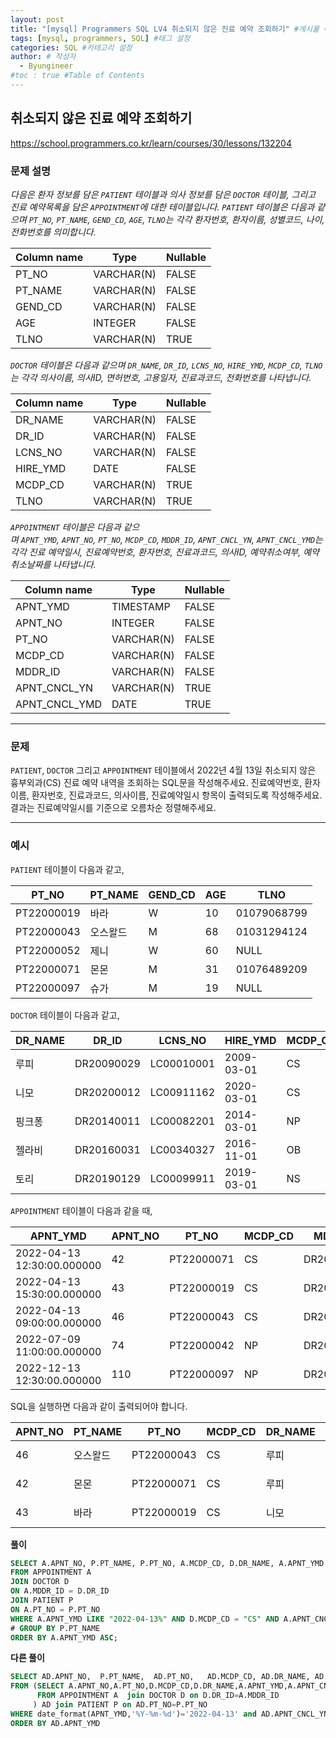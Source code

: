 ```yaml
---
layout: post
title: "[mysql] Programmers SQL LV4 취소되지 않은 진료 예약 조회하기" #게시물 이름
tags: [mysql, programmers, SQL] #태그 설정
categories: SQL #카테고리 설정
author: # 작성자
  - Byungineer
#toc : true #Table of Contents
---
```



## 취소되지 않은 진료 예약 조회하기
<https://school.programmers.co.kr/learn/courses/30/lessons/132204>

### 문제 설명
_다음은 환자 정보를 담은 `PATIENT` 테이블과 의사 정보를 담은 `DOCTOR` 테이블, 그리고 진료 예약목록을 담은 `APPOINTMENT`에 대한 테이블입니다. `PATIENT` 테이블은 다음과 같으며 `PT_NO`, `PT_NAME`, `GEND_CD`, `AGE`, `TLNO`는 각각 환자번호, 환자이름, 성별코드, 나이, 전화번호를 의미합니다._

| Column name | Type | Nullable |
| --- | --- | --- |
| PT_NO | VARCHAR(N) | FALSE |
| PT_NAME | VARCHAR(N) | FALSE |
| GEND_CD | VARCHAR(N) | FALSE |
| AGE | INTEGER | FALSE |
| TLNO | VARCHAR(N) | TRUE |

_`DOCTOR` 테이블은 다음과 같으며 `DR_NAME`, `DR_ID`, `LCNS_NO`, `HIRE_YMD`, `MCDP_CD`, `TLNO`는 각각 의사이름, 의사ID, 면허번호, 고용일자, 진료과코드, 전화번호를 나타냅니다._

| Column name | Type | Nullable |
| --- | --- | --- |
| DR_NAME | VARCHAR(N) | FALSE |
| DR_ID | VARCHAR(N) | FALSE |
| LCNS_NO | VARCHAR(N) | FALSE |
| HIRE_YMD | DATE | FALSE |
| MCDP_CD | VARCHAR(N) | TRUE |
| TLNO | VARCHAR(N) | TRUE |

_`APPOINTMENT` 테이블은 다음과 같으며 `APNT_YMD`, `APNT_NO`, `PT_NO`, `MCDP_CD`, `MDDR_ID`, `APNT_CNCL_YN`, `APNT_CNCL_YMD`는 각각 진료 예약일시, 진료예약번호, 환자번호, 진료과코드, 의사ID, 예약취소여부, 예약취소날짜를 나타냅니다._

| Column name | Type | Nullable |
| --- | --- | --- |
| APNT_YMD | TIMESTAMP | FALSE |
| APNT_NO | INTEGER | FALSE |
| PT_NO | VARCHAR(N) | FALSE |
| MCDP_CD | VARCHAR(N) | FALSE |
| MDDR_ID | VARCHAR(N) | FALSE |
| APNT_CNCL_YN | VARCHAR(N) | TRUE |
| APNT_CNCL_YMD | DATE | TRUE |

---

### 문제

`PATIENT`, `DOCTOR` 그리고 `APPOINTMENT` 테이블에서 2022년 4월 13일 취소되지 않은 흉부외과(CS) 진료 예약 내역을 조회하는 SQL문을 작성해주세요. 진료예약번호, 환자이름, 환자번호, 진료과코드, 의사이름, 진료예약일시 항목이 출력되도록 작성해주세요. 결과는 진료예약일시를 기준으로 오름차순 정렬해주세요.

---

### 예시

`PATIENT` 테이블이 다음과 같고,

| PT_NO | PT_NAME | GEND_CD | AGE | TLNO |
| --- | --- | --- | --- | --- |
| PT22000019 | 바라 | W | 10 | 01079068799 |
| PT22000043 | 오스왈드 | M | 68 | 01031294124 |
| PT22000052 | 제니 | W | 60 | NULL |
| PT22000071 | 몬몬 | M | 31 | 01076489209 |
| PT22000097 | 슈가 | M | 19 | NULL |

`DOCTOR` 테이블이 다음과 같고,

| DR_NAME | DR_ID | LCNS_NO | HIRE_YMD | MCDP_CD | TLNO |
| --- | --- | --- | --- | --- | --- |
| 루피 | DR20090029 | LC00010001 | 2009-03-01 | CS | 01085482011 |
| 니모 | DR20200012 | LC00911162 | 2020-03-01 | CS | 01089483921 |
| 핑크퐁 | DR20140011 | LC00082201 | 2014-03-01 | NP | 01098428957 |
| 젤라비 | DR20160031 | LC00340327 | 2016-11-01 | OB | 01023981922 |
| 토리 | DR20190129 | LC00099911 | 2019-03-01 | NS | 01058390758 |

`APPOINTMENT` 테이블이 다음과 같을 때,

| APNT_YMD | APNT_NO | PT_NO | MCDP_CD | MDDR_ID | APNT_CNCL_YN | APNT_CNCL_YMD |
| --- | --- | --- | --- | --- | --- | --- |
| 2022-04-13 12:30:00.000000 | 42 | PT22000071 | CS | DR20090029 | N | NULL |
| 2022-04-13 15:30:00.000000 | 43 | PT22000019 | CS | DR20200012 | N | NULL |
| 2022-04-13 09:00:00.000000 | 46 | PT22000043 | CS | DR20090029 | N | NULL |
| 2022-07-09 11:00:00.000000 | 74 | PT22000042 | NP | DR20100011 | N | NULL |
| 2022-12-13 12:30:00.000000 | 110 | PT22000097 | NP | DR20160011 | Y | 2022-12-03 |

SQL을 실행하면 다음과 같이 출력되어야 합니다.

| APNT_NO | PT_NAME | PT_NO | MCDP_CD | DR_NAME | APNT_YMD |
| --- | --- | --- | --- | --- | --- |
| 46 | 오스왈드 | PT22000043 | CS | 루피 | 2022-04-13 09:00:00.000000 |
| 42 | 몬몬 | PT22000071 | CS | 루피 | 2022-04-13 12:30:00.000000 |
| 43 | 바라 | PT22000019 | CS | 니모 | 2022-04-13 15:3 |

**풀이**
```SQL
SELECT A.APNT_NO, P.PT_NAME, P.PT_NO, A.MCDP_CD, D.DR_NAME, A.APNT_YMD
FROM APPOINTMENT A
JOIN DOCTOR D
ON A.MDDR_ID = D.DR_ID
JOIN PATIENT P
ON A.PT_NO = P.PT_NO
WHERE A.APNT_YMD LIKE "2022-04-13%" AND D.MCDP_CD = "CS" AND A.APNT_CNCL_YN = "N"
# GROUP BY P.PT_NAME
ORDER BY A.APNT_YMD ASC;
```

**다른 풀이**
```SQL
SELECT AD.APNT_NO,	P.PT_NAME,	AD.PT_NO,	AD.MCDP_CD,	AD.DR_NAME,	AD.APNT_YMD
FROM (SELECT A.APNT_NO,A.PT_NO,D.MCDP_CD,D.DR_NAME,A.APNT_YMD,A.APNT_CNCL_YN
      FROM APPOINTMENT A  join DOCTOR D on D.DR_ID=A.MDDR_ID 
     ) AD join PATIENT P on AD.PT_NO=P.PT_NO 
WHERE date_format(APNT_YMD,'%Y-%m-%d')='2022-04-13' and AD.APNT_CNCL_YN="N" and AD.MCDP_CD='CS'
ORDER BY AD.APNT_YMD
```
